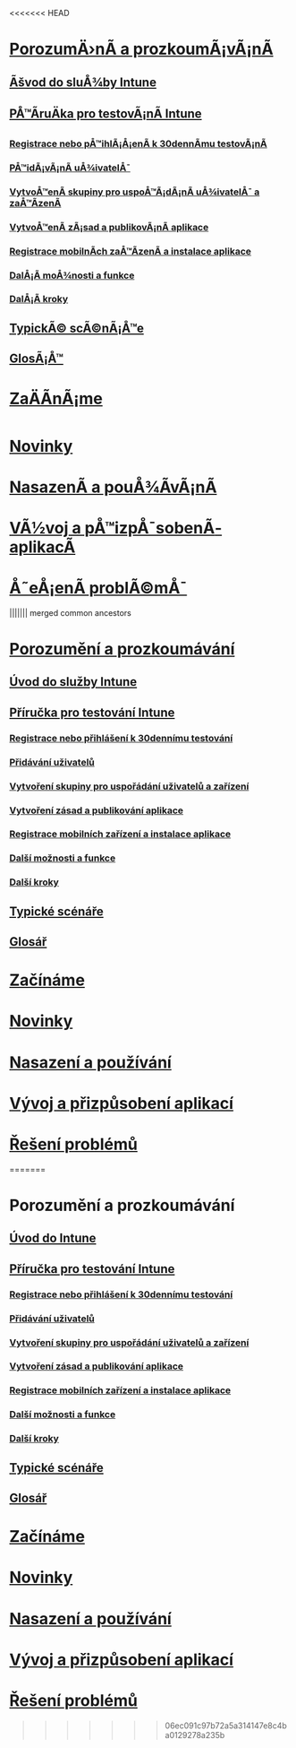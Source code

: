 <<<<<<< HEAD
# [PorozumÄ›nÃ­ a prozkoumÃ¡vÃ¡nÃ­](introduction-to-microsoft-intune.md)
## [Ãšvod do sluÅ¾by Intune](introduction-to-microsoft-intune.md)
## [PÅ™Ã­ruÄka pro testovÃ¡nÃ­ Intune](get-started-with-a-30-day-trial-of-microsoft-intune.md)
### [Registrace nebo pÅ™ihlÃ¡Å¡enÃ­ k 30dennÃ­mu testovÃ¡nÃ­](get-started-with-a-30-day-trial-of-microsoft-intune-step-1.md)
### [PÅ™idÃ¡vÃ¡nÃ­ uÅ¾ivatelÅ¯](get-started-with-a-30-day-trial-of-microsoft-intune-step-2.md)
### [VytvoÅ™enÃ­ skupiny pro uspoÅ™Ã¡dÃ¡nÃ­ uÅ¾ivatelÅ¯ a zaÅ™Ã­zenÃ­](get-started-with-a-30-day-trial-of-microsoft-intune-step-3.md)
### [VytvoÅ™enÃ­ zÃ¡sad a publikovÃ¡nÃ­ aplikace](get-started-with-a-30-day-trial-of-microsoft-intune-step-4.md)
### [Registrace mobilnÃ­ch zaÅ™Ã­zenÃ­ a instalace aplikace](get-started-with-a-30-day-trial-of-microsoft-intune-step-5.md)
### [DalÅ¡Ã­ moÅ¾nosti a funkce](get-started-with-a-30-day-trial-of-microsoft-intune-step-6.md)
### [DalÅ¡Ã­ kroky](get-started-with-a-30-day-trial-of-microsoft-intune-step-7.md)
## [TypickÃ© scÃ©nÃ¡Å™e](common-ways-to-use-intune.md)
## [GlosÃ¡Å™](intune-glossary.md)

# [ZaÄÃ­nÃ¡me](/intune/get-started/what-to-know-before-you-start-microsoft-intune)
# [Novinky](/intune/whats-new/whats-new-in-microsoft-intune)
<!-- # [Plan and Design](/intune/plan-design/ways-to-do-enterprise-mobility) -->
# [NasazenÃ­ a pouÅ¾Ã­vÃ¡nÃ­](/intune/deploy-use/overview-of-device-and-app-lifecycles-in-microsoft-intune)
# [VÃ½voj a pÅ™izpÅ¯sobenÃ­ aplikacÃ­](/intune/develop/intune-app-sdk)
# [Å˜eÅ¡enÃ­ problÃ©mÅ¯](/intune/troubleshoot/general-troubleshooting-tips-for-microsoft-intune)


<!--HONumber=Sep16_HO5-->

||||||| merged common ancestors
# [Porozumění a prozkoumávání](introduction-to-microsoft-intune.md)
## [Úvod do služby Intune](introduction-to-microsoft-intune.md)
## [Příručka pro testování Intune](get-started-with-a-30-day-trial-of-microsoft-intune.md)
### [Registrace nebo přihlášení k 30dennímu testování](get-started-with-a-30-day-trial-of-microsoft-intune-step-1.md)
### [Přidávání uživatelů](get-started-with-a-30-day-trial-of-microsoft-intune-step-2.md)
### [Vytvoření skupiny pro uspořádání uživatelů a zařízení](get-started-with-a-30-day-trial-of-microsoft-intune-step-3.md)
### [Vytvoření zásad a publikování aplikace](get-started-with-a-30-day-trial-of-microsoft-intune-step-4.md)
### [Registrace mobilních zařízení a instalace aplikace](get-started-with-a-30-day-trial-of-microsoft-intune-step-5.md)
### [Další možnosti a funkce](get-started-with-a-30-day-trial-of-microsoft-intune-step-6.md)
### [Další kroky](get-started-with-a-30-day-trial-of-microsoft-intune-step-7.md)
## [Typické scénáře](common-ways-to-use-intune.md)
## [Glosář](intune-glossary.md)

# [Začínáme](/intune/get-started/what-to-know-before-you-start-microsoft-intune)
# [Novinky](/intune/whats-new/whats-new-in-microsoft-intune)
<!-- # [Plan and Design](/intune/plan-design/ways-to-do-enterprise-mobility) -->
# [Nasazení a používání](/intune/deploy-use/overview-of-device-and-app-lifecycles-in-microsoft-intune)
# [Vývoj a přizpůsobení aplikací](/intune/develop/intune-app-sdk)
# [Řešení problémů](/intune/troubleshoot/general-troubleshooting-tips-for-microsoft-intune)


<!--HONumber=Sep16_HO5-->

=======
# Porozumění a prozkoumávání
## [Úvod do Intune](introduction-to-microsoft-intune.md)
## [Příručka pro testování Intune](get-started-with-a-30-day-trial-of-microsoft-intune.md)
### [Registrace nebo přihlášení k 30dennímu testování](get-started-with-a-30-day-trial-of-microsoft-intune-step-1.md)
### [Přidávání uživatelů](get-started-with-a-30-day-trial-of-microsoft-intune-step-2.md)
### [Vytvoření skupiny pro uspořádání uživatelů a zařízení](get-started-with-a-30-day-trial-of-microsoft-intune-step-3.md)
### [Vytvoření zásad a publikování aplikace](get-started-with-a-30-day-trial-of-microsoft-intune-step-4.md)
### [Registrace mobilních zařízení a instalace aplikace](get-started-with-a-30-day-trial-of-microsoft-intune-step-5.md)
### [Další možnosti a funkce](get-started-with-a-30-day-trial-of-microsoft-intune-step-6.md)
### [Další kroky](get-started-with-a-30-day-trial-of-microsoft-intune-step-7.md)
## [Typické scénáře](common-ways-to-use-intune.md)
## [Glosář](intune-glossary.md)

# [Začínáme](/intune/get-started/get-started)
# [Novinky](/intune/whats-new/whats-new-in-microsoft-intune)
<!-- # [Plan and Design](/intune/plan-design/ways-to-do-enterprise-mobility) -->
# [Nasazení a používání](/intune/deploy-use/overview-of-device-and-app-lifecycles-in-microsoft-intune)
# [Vývoj a přizpůsobení aplikací](/intune/develop/intune-app-sdk)
# [Řešení problémů](/intune/troubleshoot/general-troubleshooting-tips-for-microsoft-intune)


<!--HONumber=Nov16_HO4-->

>>>>>>> 06ec091c97b72a5a314147e8c4ba0129278a235b


